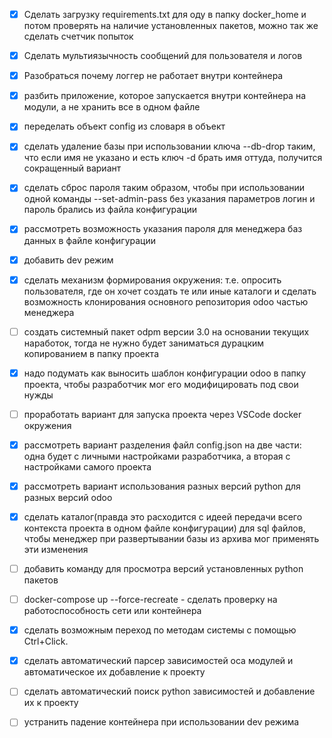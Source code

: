 - [x] Сделать загрузку requirements.txt для оду в папку docker_home и потом проверять на наличие установленных пакетов, можно так же сделать счетчик попыток

- [x] Сделать мультиязычность сообщений для пользователя и логов
- [x] Разобраться почему логгер не работает внутри контейнера
- [x] разбить приложение, которое запускается внутри контейнера на модули, а не хранить все в одном файле
- [x] переделать объект config из словаря в объект
- [x] сделать удаление базы при использовании ключа --db-drop таким, что если имя не указано и есть ключ -d брать имя оттуда, получится сокращенный вариант
- [x] сделать сброс пароля таким образом, чтобы при использовании одной команды --set-admin-pass без указания параметров логин и пароль брались из файла конфигурации
- [x] рассмотреть возможность указания пароля для менеджера баз данных в файле конфигурации
- [x] добавить dev режим
- [x] сделать механизм формирования окружения: т.е. опросить пользователя, где он хочет создать те или иные каталоги и сделать возможность клонирования основного репозитория odoo частью менеджера
- [ ] создать системный пакет odpm версии 3.0 на основании текущих наработок, тогда не нужно будет заниматься дурацким копированием в папку проекта
- [x] надо подумать как выносить шаблон конфигурации odoo в папку проекта, чтобы разработчик мог его модифицировать под свои нужды
- [ ] проработать вариант для запуска проекта через VSCode docker окружения
- [x] рассмотреть вариант разделения файл config.json на две части: одна будет с личными настройками разработчика, а вторая с настройками самого проекта
- [x] рассмотреть вариант использования разных версий python для разных версий odoo
- [x] сделать каталог(правда это расходится с идеей передачи всего контекста проекта в одном файле конфигурации) для sql файлов, чтобы менеджер при развертывании базы из архива мог применять эти изменения
- [ ] добавить команду для просмотра версий установленных python пакетов
- [ ] docker-compose up --force-recreate - сделать проверку на работоспособность сети или контейнера
- [x] сделать возможным переход по методам системы с помощью Ctrl+Click.
- [x] сделать автоматический парсер зависимостей oca модулей и автоматическое их добавление к проекту
- [ ] сделать автоматический поиск python зависимостей и добавление их к проекту
- [ ] устранить падение контейнера при использовании dev режима
